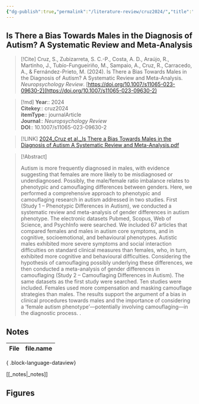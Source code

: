 ```yaml
---
{"dg-publish":true,"permalink":"/literature-review/cruz2024/","title":"Is There a Bias Towards Males in the Diagnosis of Autism? A Systematic Review and Meta-Analysis","tags":["Autism","Meta-analysis","Systematic","review","Camouflaging","Gender","differences"]}
---
```



## Is There a Bias Towards Males in the Diagnosis of Autism? A Systematic Review and Meta-Analysis

> [!Cite]
> Cruz, S., Zubizarreta, S. C.-P., Costa, A. D., Araújo, R., Martinho, J., Tubío-Fungueiriño, M., Sampaio, A., Cruz, R., Carracedo, A., & Fernández-Prieto, M. (2024). Is There a Bias Towards Males in the Diagnosis of Autism? A Systematic Review and Meta-Analysis. _Neuropsychology Review_. [https://doi.org/10.1007/s11065-023-09630-2](https://doi.org/10.1007/s11065-023-09630-2)


>[!md]
> **Year**:: 2024   
> **Citekey**:: cruz2024  
> **itemType**:: journalArticle  
> **Journal**:: *Neuropsychology Review*  
> **DOI**:: 10.1007/s11065-023-09630-2    

> [!LINK] 
> [2024_Cruz et al._Is There a Bias Towards Males in the Diagnosis of Autism A Systematic Review and Meta-Analysis.pdf](zotero://select/library/items/YD28D4I4)

> [!Abstract]
>
> Autism is more frequently diagnosed in males, with evidence suggesting that females are more likely to be misdiagnosed or underdiagnosed. Possibly, the male/female ratio imbalance relates to phenotypic and camouflaging differences between genders. Here, we performed a comprehensive approach to phenotypic and camouflaging research in autism addressed in two studies. First (Study 1 – Phenotypic Differences in Autism), we conducted a systematic review and meta-analysis of gender differences in autism phenotype. The electronic datasets Pubmed, Scopus, Web of Science, and PsychInfo were searched. We included 67 articles that compared females and males in autism core symptoms, and in cognitive, socioemotional, and behavioural phenotypes. Autistic males exhibited more severe symptoms and social interaction difficulties on standard clinical measures than females, who, in turn, exhibited more cognitive and behavioural difficulties. Considering the hypothesis of camouflaging possibly underlying these differences, we then conducted a meta-analysis of gender differences in camouflaging (Study 2 – Camouflaging Differences in Autism). The same datasets as the first study were searched. Ten studies were included. Females used more compensation and masking camouflage strategies than males. The results support the argument of a bias in clinical procedures towards males and the importance of considering a ‘female autism phenotype’—potentially involving camouflaging—in the diagnostic process.
>.
> 


## Notes

| File | file.name |
| ---- | --------- |

{ .block-language-dataview}

[[_notes\|_notes]]

## Figures

